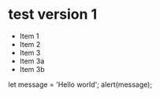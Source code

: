 # test version 1
- Item 1
- Item 2
- Item 3
- Item 3a
- Item 3b

let message = 'Hello world';
alert(message);